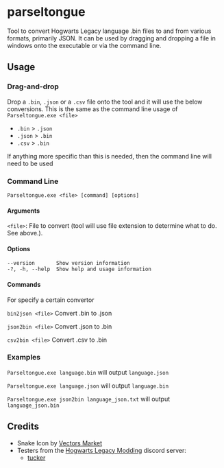 # parseltongue

Tool to convert Hogwarts Legacy language .bin files to and from various formats, primarily JSON. It can be used by dragging and dropping a file in windows onto the executable or via the command line.

## Usage

### Drag-and-drop

Drop a `.bin`, `.json` or a `.csv` file onto the tool and it will use the below conversions. This is the same as the command line usage of `Parseltongue.exe <file>`

- `.bin` > `.json`
- `.json` > `.bin`
- `.csv` > `.bin`

If anything more specific than this is needed, then the command line will need to be used

### Command Line

`Parseltongue.exe <file> [command] [options]`

#### Arguments

`<file>`: File to convert (tool will use file extension to determine what to do. See above.).

#### Options
```shell
--version       Show version information
-?, -h, --help  Show help and usage information
```

#### Commands

For specify a certain convertor

`bin2json <file>`  Convert .bin to .json

`json2bin <file>`  Convert .json to .bin

`csv2bin <file>`  Convert .csv to .bin

### Examples

`Parseltongue.exe language.bin` will output `language.json`

`Parseltongue.exe language.json` will output `language.bin`

`Parseltongue.exe json2bin language_json.txt` will output `language_json.bin`

## Credits

- Snake Icon by [Vectors Market](https://iconscout.com/icons/snake-head)  
- Testers from the [Hogwarts Legacy Modding](https://discord.gg/Bmmtv3sYAa) discord server:
  - [tucker](https://hamstersquad.github.io/)
